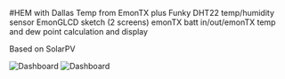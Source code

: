 #HEM with Dallas Temp from EmonTX plus Funky DHT22 temp/humidity sensor
 EmonGLCD sketch (2 screens) emonTX batt in/out/emonTX temp and dew point calculation and display

Based on SolarPV

![Dashboard](http://rpi.blupill.com/misc/IMG_20121223_122326_mod.jpg) 
![Dashboard](http://rpi.blupill.com/misc/IMG_20121231_204354_mod.jpg)

